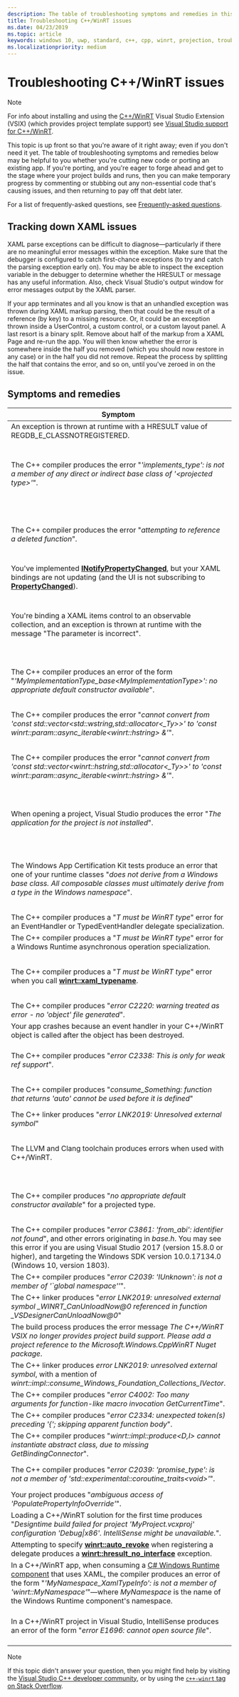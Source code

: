 ```yaml
---
description: The table of troubleshooting symptoms and remedies in this topic may be helpful to you whether you're cutting new code or porting an existing app.
title: Troubleshooting C++/WinRT issues
ms.date: 04/23/2019
ms.topic: article
keywords: windows 10, uwp, standard, c++, cpp, winrt, projection, troubleshooting, HRESULT, error
ms.localizationpriority: medium
---
```


# Troubleshooting C++/WinRT issues

> [!NOTE]
> For info about installing and using the [C++/WinRT](./intro-to-using-cpp-with-winrt.md) Visual Studio Extension (VSIX) (which provides project template support) see [Visual Studio support for C++/WinRT](intro-to-using-cpp-with-winrt.md#visual-studio-support-for-cwinrt-xaml-the-vsix-extension-and-the-nuget-package).

This topic is up front so that you're aware of it right away; even if you don't need it yet. The table of troubleshooting symptoms and remedies below may be helpful to you whether you're cutting new code or porting an existing app. If you're porting, and you're eager to forge ahead and get to the stage where your project builds and runs, then you can make temporary progress by commenting or stubbing out any non-essential code that's causing issues, and then returning to pay off that debt later.

For a list of frequently-asked questions, see [Frequently-asked questions](faq.yml).

## Tracking down XAML issues
XAML parse exceptions can be difficult to diagnose&mdash;particularly if there are no meaningful error messages within the exception. Make sure that the debugger is configured to catch first-chance exceptions (to try and catch the parsing exception early on). You may be able to inspect the exception variable in the debugger to determine whether the HRESULT or message has any useful information. Also, check Visual Studio's output window for error messages output by the XAML parser.

If your app terminates and all you know is that an unhandled exception was thrown during XAML markup parsing, then that could be the result of a reference (by key) to a missing resource. Or, it could be an exception thrown inside a UserControl, a custom control, or a custom layout panel. A last resort is a binary split. Remove about half of the markup from a XAML Page and re-run the app. You will then know whether the error is somewhere inside the half you removed (which you should now restore in any case) or in the half you did not remove. Repeat the process by splitting the half that contains the error, and so on, until you've zeroed in on the issue.

## Symptoms and remedies
| Symptom | Remedy |
|---------|--------|
| An exception is thrown at runtime with a HRESULT value of REGDB_E_CLASSNOTREGISTERED. | See [Why am I getting a "class not registered" exception?](faq.yml#why-am-i-getting-a--class-not-registered--exception-). |
| The C++ compiler produces the error "*'implements_type': is not a member of any direct or indirect base class of '&lt;projected type&gt;'*". | This can happen when you call **make** with the namespace-unqualified name of your implementation type (**MyRuntimeClass**, for example), and you haven't included that type's header. The compiler interprets **MyRuntimeClass** as the projected type. The solution is to include the header for your implementation type (`MyRuntimeClass.h`, for example). |
| The C++ compiler produces the error "*attempting to reference a deleted function*". | This can happen when you call **make** and the implementation type that you pass as the template parameter has an `= delete` default constructor. Edit the implementation type's header file and change `= delete` to `= default`. You can also add a constructor into the IDL for the runtime class. |
| You've implemented [**INotifyPropertyChanged**](/uwp/api/windows.ui.xaml.data.inotifypropertychanged), but your XAML bindings are not updating (and the UI is not subscribing to [**PropertyChanged**](/uwp/api/windows.ui.xaml.data.inotifypropertychanged.PropertyChanged)). | Remember to set `Mode=OneWay` (or TwoWay) on your binding expression in XAML markup. See [XAML controls; bind to a C++/WinRT property](binding-property.md). |
| You're binding a XAML items control to an observable collection, and an exception is thrown at runtime with the message "The parameter is incorrect". | In your IDL and your implementation, declare any observable collection as the type **Windows.Foundation.Collections.IVector\<IInspectable>**. But return an object that implements **Windows.Foundation.Collections.IObservableVector\<T>**, where T is your element type. See [XAML items controls; bind to a C++/WinRT collection](binding-collection.md).  |
| The C++ compiler produces an error of the form "*'MyImplementationType_base&lt;MyImplementationType&gt;': no appropriate default constructor available*".|This can happen when you have derived from a type that has a non-trivial constructor. Your derived type's constructor needs to pass along the parameters that the base type's constructor needs. For a worked example, see [Deriving from a type that has a non-trivial constructor](author-apis.md#deriving-from-a-type-that-has-a-non-default-constructor).|
| The C++ compiler produces the error "*cannot convert from 'const std::vector&lt;std::wstring,std::allocator&lt;_Ty&gt;&gt;' to 'const winrt::param::async_iterable&lt;winrt::hstring&gt; &'*".|This can happen when you pass a std::vector of std::wstring to a Windows Runtime API that expects a collection. For more info, see [Standard C++ data types and C++/WinRT](std-cpp-data-types.md).|
| The C++ compiler produces the error "*cannot convert from 'const std::vector&lt;winrt::hstring,std::allocator&lt;_Ty&gt;&gt;' to 'const winrt::param::async_iterable&lt;winrt::hstring&gt; &'*".|This can happen when you pass a std::vector of winrt::hstring to an asynchronous Windows Runtime API that expects a collection, and you've neither copied nor moved the vector to the async callee. For more info, see [Standard C++ data types and C++/WinRT](std-cpp-data-types.md).|
| When opening a project, Visual Studio produces the error "*The application for the project is not installed*".|If you haven't already, you need to install **Windows Universal tools for C++ development** from within Visual Studio's **New Project** dialog. If that doesn't resolve the issue, then the project may depend on the C++/WinRT Visual Studio Extension (VSIX) (see [Visual Studio support for C++/WinRT](intro-to-using-cpp-with-winrt.md#visual-studio-support-for-cwinrt-xaml-the-vsix-extension-and-the-nuget-package).|
| The Windows App Certification Kit tests produce an error that one of your runtime classes "*does not derive from a Windows base class. All composable classes must ultimately derive from a type in the Windows namespace*".|Any runtime class (that you declare in your application) that derives from a base class is known as a *composable* class. The ultimate base class of a composable class must be a type originating in a Windows.* namespace; for example, [**Windows.UI.Xaml.DependencyObject**](/uwp/api/windows.ui.xaml.dependencyobject). See [XAML controls; bind to a C++/WinRT property](binding-property.md) for more details.|
| The C++ compiler produces a "*T must be WinRT type*" error for an EventHandler or TypedEventHandler delegate specialization.|Consider using **winrt::delegate&lt;...T&gt;** instead. See [Author events in C++/WinRT](author-events.md).|
| The C++ compiler produces a "*T must be WinRT type*" error for a Windows Runtime asynchronous operation specialization.|Consider returning a Parallel Patterns Library (PPL) [**task**](/cpp/parallel/concrt/reference/task-class) instead. See [Concurrency and asynchronous operations](concurrency.md).|
| The C++ compiler produces a "*T must be WinRT type*" error when you call [**winrt::xaml_typename**](/uwp/cpp-ref-for-winrt/xaml-typename).|Use the projected type with **winrt::xaml_typename** (for example, use **BgLabelControlApp::BgLabelControl**), and not the implementation type(for example, don't use **BgLabelControlApp::implementation::BgLabelControl**). See [XAML custom (templated) controls](xaml-cust-ctrl.md).|
| The C++ compiler produces "*error C2220: warning treated as error - no 'object' file generated*".|Either correct the warning, or set **C/C++** > **General** > **Treat Warnings As Errors** to **No (/WX-)**.|
| Your app crashes because an event handler in your C++/WinRT object is called after the object has been destroyed.|See [Safely accessing the *this* pointer with an event-handling delegate](weak-references.md#safely-accessing-the-this-pointer-with-an-event-handling-delegate).|
| The C++ compiler produces "*error C2338: This is only for weak ref support*".|You're requesting a weak reference for a type that passed the **winrt::no_weak_ref** marker struct as a template argument to its base class. See [Opting out of weak reference support](weak-references.md#opting-out-of-weak-reference-support).|
| The C++ compiler produces "*consume_Something: function that returns 'auto' cannot be used before it is defined*"|See [C3779: Why is the compiler giving me a "consume_Something: function that returns 'auto' cannot be used before it is defined" error?](faq.yml#why-is-the-compiler-giving-me-a--c3779--consume-something--function-that-returns--auto--cannot-be-used-before-it-is-defined--error-).|
| The C++ linker produces "*error LNK2019: Unresolved external symbol*"|See [Why is the linker giving me a "LNK2019: Unresolved external symbol" error?](faq.yml#why-is-the-linker-giving-me-a--lnk2019--unresolved-external-symbol--error-).|
| The LLVM and Clang toolchain produces errors when used with C++/WinRT.|We don't support the LLVM and Clang toolchain for C++/WinRT, but if you wanted to emulate how we use it internally, then you could try an experiment such as the one described in [Can I use LLVM/Clang to compile with C++/WinRT?](faq.yml#can-i-use-llvm-clang-to-compile-with-c---winrt-).|
| The C++ compiler produces "*no appropriate default constructor available*" for a projected type. | If you're trying to delay the initialization of a runtime class object, or to consume and implement a runtime class in the same project, then you'll need to call the **std::nullptr_t** constructor. For more info, see [Consume APIs with C++/WinRT](consume-apis.md). |
| The C++ compiler produces "*error C3861: 'from_abi': identifier not found*", and other errors originating in *base.h*. You may see this error if you are using Visual Studio 2017 (version 15.8.0 or higher), and targeting the Windows SDK version 10.0.17134.0 (Windows 10, version 1803). | Either target a later (more conformant) version of the Windows SDK, or set project property **C/C++** > **Language** > **Conformance mode: No** (also, if **/permissive-** appears in project property **C/C++** > **Language** > **Command Line** under **Additional Options**, then delete it). |
| The C++ compiler produces "*error C2039: 'IUnknown': is not a member of '\`global namespace''*". | See [How to retarget your C++/WinRT project to a later version of the Windows SDK](news.md#how-to-retarget-your-cwinrt-project-to-a-later-version-of-the-windows-sdk). |
| The C++ linker produces "*error LNK2019: unresolved external symbol _WINRT_CanUnloadNow@0 referenced in function _VSDesignerCanUnloadNow@0*" | See [How to retarget your C++/WinRT project to a later version of the Windows SDK](news.md#how-to-retarget-your-cwinrt-project-to-a-later-version-of-the-windows-sdk). |
| The build process produces the error message *The C++/WinRT VSIX no longer provides project build support.  Please add a project reference to the Microsoft.Windows.CppWinRT Nuget package*. | Install the **Microsoft.Windows.CppWinRT** NuGet package into your project. For details, see [Earlier versions of the VSIX extension](intro-to-using-cpp-with-winrt.md#earlier-versions-of-the-vsix-extension). |
| The C++ linker produces *error LNK2019: unresolved external symbol*, with a mention of *winrt::impl::consume_Windows_Foundation_Collections_IVector*. | As of [C++/WinRT 2.0](news.md#news-and-changes-in-cwinrt-20), If you're using a range-based `for` on a Windows Runtime collection, then you'll now need to `#include <winrt/Windows.Foundation.Collections.h>`. |
| The C++ compiler produces "*error C4002: Too many arguments for function-like macro invocation GetCurrentTime*". | See [How do I resolve ambiguities with GetCurrentTime and/or TRY?](faq.yml#how-do-i-resolve-ambiguities-with-getcurrenttime-and-or-try-). |
| The C++ compiler produces "*error C2334: unexpected token(s) preceding '{'; skipping apparent function body*". | See [How do I resolve ambiguities with GetCurrentTime and/or TRY?](faq.yml#how-do-i-resolve-ambiguities-with-getcurrenttime-and-or-try-). |
| The C++ compiler produces "*winrt::impl::produce&lt;D,I&gt; cannot instantiate abstract class, due to missing GetBindingConnector*". | You need to `#include <winrt/Windows.UI.Xaml.Markup.h>`. |
| The C++ compiler produces "*error C2039:  'promise_type': is not a member of 'std::experimental::coroutine_traits\<void>'*". | Your coroutine needs to return either an asynchronous operation object, or **winrt::fire_and_forget**. See [Concurrency and asynchronous operations](concurrency.md). |
| Your project produces "*ambiguous access of 'PopulatePropertyInfoOverride'*". | This error can occur when you declare one base class in your IDL and a different base class in your XAML markup. |
| Loading a C++/WinRT solution for the first time produces "*Designtime build failed for project 'MyProject.vcxproj' configuration 'Debug\|x86'. IntelliSense might be unavailable.*". | This IntelliSense issue will resolve after you build for the first time. |
| Attempting to specify [**winrt::auto_revoke**](/uwp/cpp-ref-for-winrt/auto-revoke-t) when registering a delegate produces a [**winrt::hresult_no_interface**](/uwp/cpp-ref-for-winrt/error-handling/hresult-no-interface) exception. | See [If your auto-revoke delegate fails to register](handle-events.md#if-your-auto-revoke-delegate-fails-to-register). |
|In a C++/WinRT app, when consuming a [C# Windows Runtime component](../winrt-components/creating-windows-runtime-components-in-csharp-and-visual-basic.md) that uses XAML, the compiler produces an error of the form "*'MyNamespace_XamlTypeInfo': is not a member of 'winrt::MyNamespace'*"&mdash;where *MyNamespace* is the name of the Windows Runtime component's namespace. | In `pch.h` in the consuming C++/WinRT app, add `#include <winrt/MyNamespace.MyNamespace_XamlTypeInfo.h>`&mdash;replacing *MyNamespace* as appropriate. |
|In a C++/WinRT project in Visual Studio, IntelliSense produces an error of the form "*error E1696: cannot open source file*". | Compile your newly created project at least once. Then right-click in the source code editor > **Rescan** > **Rescan File**. That will resolve all IntelliSense errors, including E1696. |

> [!NOTE]
> If this topic didn't answer your question, then you might find help by visiting the [Visual Studio C++ developer community](https://developercommunity.visualstudio.com/spaces/62/index.html), or by using the [`c++-winrt` tag on Stack Overflow](https://stackoverflow.com/questions/tagged/c%2b%2b-winrt).
